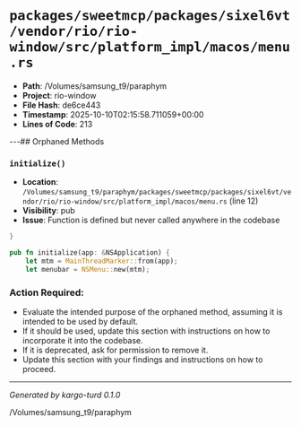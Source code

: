 # `packages/sweetmcp/packages/sixel6vt/vendor/rio/rio-window/src/platform_impl/macos/menu.rs`

- **Path**: /Volumes/samsung_t9/paraphym
- **Project**: rio-window
- **File Hash**: de6ce443  
- **Timestamp**: 2025-10-10T02:15:58.711059+00:00  
- **Lines of Code**: 213

---## Orphaned Methods


### `initialize()`

- **Location**: `/Volumes/samsung_t9/paraphym/packages/sweetmcp/packages/sixel6vt/vendor/rio/rio-window/src/platform_impl/macos/menu.rs` (line 12)
- **Visibility**: pub
- **Issue**: Function is defined but never called anywhere in the codebase

```rust
}

pub fn initialize(app: &NSApplication) {
    let mtm = MainThreadMarker::from(app);
    let menubar = NSMenu::new(mtm);
```

### Action Required:

- Evaluate the intended purpose of the orphaned method, assuming it is intended to be used by default.
- If it should be used, update this section with instructions on how to incorporate it into the codebase.
- If it is deprecated, ask for permission to remove it.
- Update this section with your findings and instructions on how to proceed.

---

*Generated by kargo-turd 0.1.0*

/Volumes/samsung_t9/paraphym